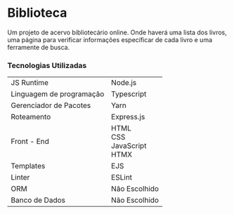 # Biblioteca

Um projeto de acervo bibliotecário online.
Onde haverá uma lista dos livros, uma página para verificar informações específicar de cada livro e uma ferramente de busca.

### Tecnologias Utilizadas

|||
| --- | --- |
| JS Runtime | Node.js |
| Linguagem de programação | Typescript |
| Gerenciador de Pacotes | Yarn |
| Roteamento | Express.js |
| Front - End | HTML<br>CSS<br>JavaScript<br>HTMX |
| Templates | EJS |
| Linter | ESLint |
| ORM | Não Escolhido |
| Banco de Dados | Não Escolhido |

